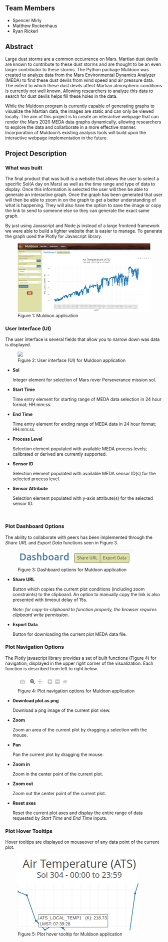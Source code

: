 <h2>Team Members</h2>
 <ul>
   <li>Spencer Mirly</li>
   <li>Matthew Rockenhaus</li>
   <li>Ryan Rickerl</li>
</ul>

<h2>Abstract</h2>
<p>Large dust storms are a common occurrence on Mars. Martian dust devils are known to contribute to
these dust storms and are thought to be an even larger contributor to these storms. The Python
package Muldoon was created to analyze data from the Mars Environmental Dynamics Analyzer
(MEDA) to find these dust devils from wind speed and air pressure data. The extent to which these
dust devils affect Martian atmospheric conditions is currently not well known. Allowing researchers
to analyze this data to search for dust devils helps fill these holes in the data.</p>

<p>While the Muldoon program is currently capable of generating graphs to visualize the Martian data,
the images are static and can only be viewed locally. The aim of this project is to create an
interactive webpage that can render the Mars 2020 MEDA data graphs dynamically, allowing researchers
to explore the data and collarborate in a more effective manner. Incorporation of Muldoon’s
existing analysis tools will build upon the interactive webpage implementation in the future.</p>

<h2>Project Description</h2>

<h3>What was built</h3>

<p> The final product that was built is a website that allows the user to select a specific Sol(A day on Mars) as well as the time range and type of data to display.  Once this information is selected the user will then be able to generate an interactive graph.  Once the graph has been generated that user will then be able to zoom in on the graph to get a better understanding of what is happening.  They will also have the option to save the image or copy the link to send to someone else so they can generate the exact same graph.  </p>

<p>By just using Javascript and Node.js instead of a large frontend framework we were able to build a lighter website that is easier to manage.  To generate the graph used the Plotly for Javascript library. </p>


<figure>
  <img src="./assets/images/muldoon-webapp.png" />
  <figcaption>Figure 1: Muldoon application</figcaption>
</figure>

<h3>User Interface (UI)</h3>
<p>The user interface is several fields that allow you to narrow down was data is displayed.</p>

<figure>
  <img src="./assets/images/muldoon-webapp-ui.png" />
  <figcaption>Figure 2: User interface (UI) for Muldoon application</figcaption>
</figure>

<ul>
  <li><b>Sol</b>
    <p>Integer element for selection of Mars rover Perseverance mission sol.</p>
  </li>
  <li><b>Start Time</b>
    <p>Time entry element for starting range of MEDA data selection in 24 hour format; HH:mm:ss.</p>
  </li>
  <li><b>End Time</b>
    <p>Time entry element for ending range of MEDA data in 24 hour format; HH:mm:ss.</p>
  </li>
  <li><b>Process Level</b>
    <p>Selection element populated with available MEDA process levels; calibrated or derived are
    currently supported.</p>
  </li>
  <li><b>Sensor ID</b>
    <p>Selection element populated with available MEDA sensor ID(s) for the selected
    process level.</p>
  </li>
  <li><b>Sensor Attribute</b>
    <p>Selection element populated with y-axis attribute(s) for the selected sensor ID.</p>
  </li>
</ul>
<br clear="both" />

<h3>Plot Dashboard Options</h3>
<p>The ability to collaborate with peers has been implemented through the <i>Share URL</i> and <i>Export Data</i> functions seen in Figure 3.</p>

<figure>
  <img src="./assets/images/dashboard-ui.png" />
  <figcaption>Figure 3: Dashboard options for Muldoon application</figcaption>
</figure>

<ul>
  <li><b>Share URL</b>
    <p>Button which copies the current plot conditions (including zoom constraints) to the clipboard. An
    option to manually copy the link is also presented with timeout delay of 15s.</p>
    <p><i>Note: for copy-to-clipboard to function properly, the browser requires clipboard write
    permission.</i></p>
  </li>
  <li><b>Export Data</b>
    <p>Button for downloading the current plot MEDA data file.</p>
  </li>
</ul>

<h3>Plot Navigation Options</h3>
<p>The Plotly javascript library provides a set of built functions (Figure 4) for navigation; displayed
in the upper right corner of the visualization. Each function is described from left to right below.</p>

<figure>
  <img src="./assets/images/plotly-ui.png" />
  <figcaption>Figure 4: Plot navigation options for Muldoon application</figcaption>
</figure>

<ul>
  <li><b>Download plot as png</b>
    <p>Download a png image of the current plot view.</p>
  </li>
  <li><b>Zoom</b>
    <p>Zoom an area of the current plot by dragging a selection with the mouse.</p>
  </li>
  <li><b>Pan</b>
    <p>Pan the current plot by dragging the mouse.</p>
  </li>
  <li><b>Zoom in</b>
    <p>Zoom in the center point of the current plot.</p>
  </li>
  <li><b>Zoom out</b>
    <p>Zoom out the center point of the current plot.</p>
  </li>
  <li><b>Reset axes</b>
    <p>Reset the current plot axes and display the entire range of data requested by <i>Start Time</i> and
    <i>End Time</i> inputs.</p>
  </li>
</ul>

<h3>Plot Hover Tooltips</h3>
<p>Hover tooltips are displayed on mouseover of any data point of the current plot.</p>
<figure>
  <img src="./assets/images/plotly-hover.png" />
  <figcaption>Figure 5: Plot hover tooltip for Muldoon application</figcaption>
</figure>
